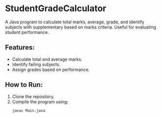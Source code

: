 # StudentGradeCalculator
A Java program to calculate total marks, average, grade, and identify subjects with supplementary based on marks criteria. Useful for evaluating student performance.

## Features:
- Calculate total and average marks.
- Identify failing subjects.
- Assign grades based on performance.

## How to Run:
1. Clone the repository.
2. Compile the program using:
   ```bash
   javac Main.java
